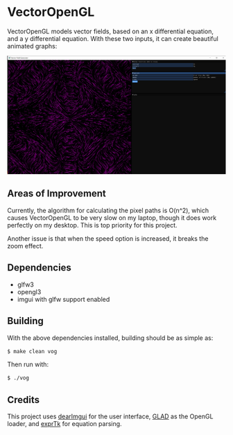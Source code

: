 # VectorOpenGL

VectorOpenGL models vector fields, based on an x differential equation, and a y differential equation. With these two inputs, it can create beautiful animated graphs:

![Image1](docs/imgs/graph.png)

## Areas of Improvement

Currently, the algorithm for calculating the pixel paths is O(n^2), which causes VectorOpenGL to be very slow on my laptop, though it does work perfectly on my desktop. This is top priority for this project. 

Another issue is that when the speed option is increased, it breaks the zoom effect. 

## Dependencies
- glfw3
- opengl3
- imgui with glfw support enabled

## Building
With the above dependencies installed, building should be as simple as:
```bash
$ make clean vog
```

Then run with:
```bash
$ ./vog
```

## Credits
This project uses [dearImgui](https://github.com/ocornut/imgui) for the user interface, [GLAD](https://glad.dav1d.de/) as the OpenGL loader, and [exprTk](http://www.partow.net/programming/exprtk/) for equation parsing. 
